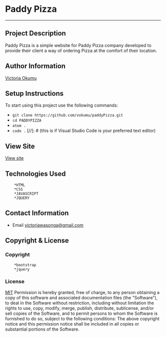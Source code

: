 # Paddy Pizza 
---
## Project Description
Paddy Pizza is a  simple website for Paddy Pizza company developed to provide their client a way of ordering Pizza at the comfort of their location. 

## Author Information
[Victoria Okumu](https://github.com/vokumu)

## Setup Instructions  
To start using this project use the following commands:

- `git clone https://github.com/vokumu/paddyPizza.git`
- `cd PADDYPIZZA`
- `atom .`
- `code .` [//]: # (this is if Visual Studio Code is your preferred text editor)

## View Site
[View site](https://vokumu.github.io/paddyPizza/)

## Technologies Used 
        *HTML
        *CSS
        *JAVASCRIPT
        *JQUERY

## Contact Information
- Email <victoriawasonga@gmail.com>

## Copyright  & License
### Copyright
        *bootstrap
        *jquery
        
### License
[MIT](LICENSE)
Permission is hereby granted, free of charge, to any person obtaining a copy of this software and associated documentation files (the "Software"), to deal in the Software without restriction, including without limitation the rights to use, copy, modify, merge, publish, distribute, sublicense, and/or sell copies of the Software, and to permit persons to whom the Software is furnished to do so, subject to the following conditions:
The above copyright notice and this permission notice shall be included in all copies or substantial portions of the Software.
